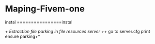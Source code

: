 # Maping-Fivem-one

instal ================instal

*+ Extraction file parking in file resources server
+*+ go to server.cfg print ensure parking+*
 
